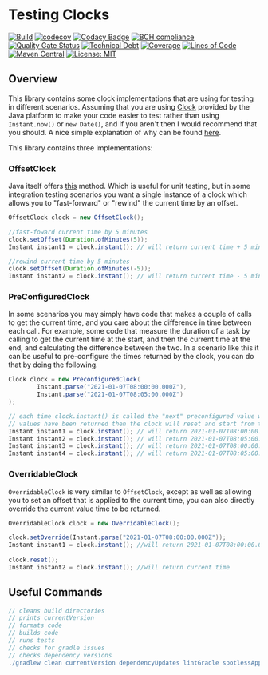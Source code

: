 # Testing Clocks

[![Build](https://github.com/michaelruocco/testing-clocks/workflows/pipeline/badge.svg)](https://github.com/michaelruocco/testing-clocks/actions)
[![codecov](https://codecov.io/gh/michaelruocco/testing-clocks/branch/master/graph/badge.svg?token=FWDNP534O7)](https://codecov.io/gh/michaelruocco/testing-clocks)
[![Codacy Badge](https://app.codacy.com/project/badge/Grade/272889cf707b4dcb90bf451392530794)](https://www.codacy.com/gh/michaelruocco/testing-clocks/dashboard?utm_source=github.com&amp;utm_medium=referral&amp;utm_content=michaelruocco/testing-clocks&amp;utm_campaign=Badge_Grade)
[![BCH compliance](https://bettercodehub.com/edge/badge/michaelruocco/testing-clocks?branch=master)](https://bettercodehub.com/)
[![Quality Gate Status](https://sonarcloud.io/api/project_badges/measure?project=michaelruocco_testing-clocks&metric=alert_status)](https://sonarcloud.io/dashboard?id=michaelruocco_testing-clocks)
[![Technical Debt](https://sonarcloud.io/api/project_badges/measure?project=michaelruocco_testing-clocks&metric=sqale_index)](https://sonarcloud.io/dashboard?id=michaelruocco_testing-clocks)
[![Coverage](https://sonarcloud.io/api/project_badges/measure?project=michaelruocco_testing-clocks&metric=coverage)](https://sonarcloud.io/dashboard?id=michaelruocco_testing-clocks)
[![Lines of Code](https://sonarcloud.io/api/project_badges/measure?project=michaelruocco_testing-clocks&metric=ncloc)](https://sonarcloud.io/dashboard?id=michaelruocco_testing-clocks)
[![Maven Central](https://img.shields.io/maven-central/v/com.github.michaelruocco/testing-clocks.svg?label=Maven%20Central)](https://search.maven.org/search?q=g:%22com.github.michaelruocco%22%20AND%20a:%22testing-clocks%22)
[![License: MIT](https://img.shields.io/badge/License-MIT-yellow.svg)](https://opensource.org/licenses/MIT)

## Overview

This library contains some clock implementations that are using for testing in different scenarios. Assuming that you
are using [Clock](https://docs.oracle.com/javase/8/docs/api/java/time/Clock.html) provided by the Java platform to make
your code easier to test rather than using ```Instant.now()``` or ```new Date()```, and if you aren't then I would
recommend that you should. A nice simple explanation of why can be found
[here](https://phauer.com/2019/modern-best-practices-testing-java/#dont-use-instantnow-or-new-date).

This library contains three implementations:

### OffsetClock

Java itself offers
[this](https://docs.oracle.com/javase/8/docs/api/java/time/Clock.html#offset-java.time.Clock-java.time.Duration-)
method. Which is useful for unit testing, but in some integration testing scenarios you want a single instance of a
clock which allows you to "fast-forward" or "rewind" the current time by an offset.
    
```java
OffsetClock clock = new OffsetClock();

//fast-foward current time by 5 minutes
clock.setOffset(Duration.ofMinutes(5));
Instant instant1 = clock.instant(); // will return current time + 5 minutes

//rewind current time by 5 minutes
clock.setOffset(Duration.ofMinutes(-5));
Instant instant2 = clock.instant(); // will return current time - 5 minutes
```
    
### PreConfiguredClock

In some scenarios you may simply have code that makes a couple of calls to get the current time, and you care about the
difference in time between each call. For example, some code that measure the duration of a task by calling to get
the current time at the start, and then the current time at the end, and calculating the difference between the two.
In a scenario like this it can be useful to pre-configure the times returned by the clock, you can do that by doing
the following.

```java
Clock clock = new PreconfiguredClock(
        Instant.parse("2021-01-07T08:00:00.000Z"),
        Instant.parse("2021-01-07T08:05:00.000Z")
);

// each time clock.instant() is called the "next" preconfigured value will be returned, once all the preconfigured
// values have been returned then the clock will reset and start from the first value again
Instant instant1 = clock.instant(); // will return 2021-01-07T08:00:00.000Z
Instant instant2 = clock.instant(); // will return 2021-01-07T08:05:00.000Z
Instant instant3 = clock.instant(); // will return 2021-01-07T08:00:00.000Z
Instant instant4 = clock.instant(); // will return 2021-01-07T08:05:00.000Z
```

### OverridableClock

```OverridableClock``` is very similar to ```OffsetClock```, except as well as allowing you to set an offset that is
applied to the current time, you can also directly override the current value time to be returned.

```java
OverridableClock clock = new OverridableClock();

clock.setOverride(Instant.parse("2021-01-07T08:00:00.000Z"));
Instant instant1 = clock.instant(); //will return 2021-01-07T08:00:00.000Z
        
clock.reset();
Instant instant2 = clock.instant(); //will return current time
```

## Useful Commands

```gradle
// cleans build directories
// prints currentVersion
// formats code
// builds code
// runs tests
// checks for gradle issues
// checks dependency versions
./gradlew clean currentVersion dependencyUpdates lintGradle spotlessApply build
```